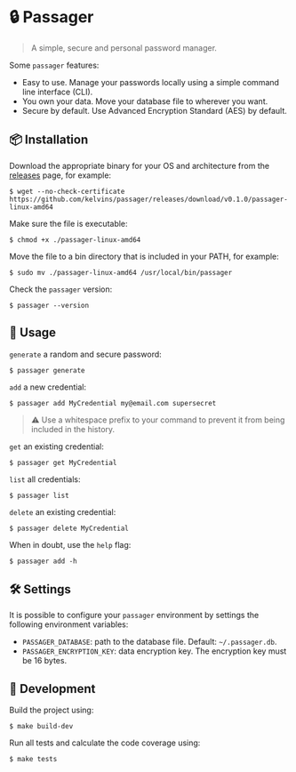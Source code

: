 # :lock: Passager

> A simple, secure and personal password manager.

Some `passager` features:

- Easy to use. Manage your passwords locally using a simple command line interface (CLI).
- You own your data. Move your database file to wherever you want.
- Secure by default. Use Advanced Encryption Standard (AES) by default.

## :package: Installation

Download the appropriate binary for your OS and architecture from the [releases](https://github.com/kelvins/passager/releases) page, for example:

```
$ wget --no-check-certificate https://github.com/kelvins/passager/releases/download/v0.1.0/passager-linux-amd64
```

Make sure the file is executable:

```
$ chmod +x ./passager-linux-amd64
```

Move the file to a bin directory that is included in your PATH, for example:

```
$ sudo mv ./passager-linux-amd64 /usr/local/bin/passager
```

Check the `passager` version:

```
$ passager --version
```

## 🚸 Usage

`generate` a random and secure password:

```
$ passager generate
```

`add` a new credential:

```
$ passager add MyCredential my@email.com supersecret
```

> ⚠️ Use a whitespace prefix to your command to prevent it from being included in the history.

`get` an existing credential:

```
$ passager get MyCredential
```

`list` all credentials:

```
$ passager list
```

`delete` an existing credential:

```
$ passager delete MyCredential
```

When in doubt, use the `help` flag:

```
$ passager add -h
```

## 🛠️ Settings

It is possible to configure your `passager` environment by settings the following environment variables:

- `PASSAGER_DATABASE`: path to the database file. Default: `~/.passager.db`.
- `PASSAGER_ENCRYPTION_KEY`: data encryption key. The encryption key must be 16 bytes.

## 👷 Development

Build the project using:

```
$ make build-dev
```

Run all tests and calculate the code coverage using:

```
$ make tests
```
